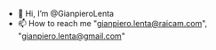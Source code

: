 - 👋 Hi, I’m @GianpieroLenta
- 📫 How to reach me "gianpiero.lenta@raicam.com", "gianpiero.lenta@gmail.com"

<!---
GianpieroLenta/GianpieroLenta is a ✨ special ✨ repository because its `README.md` (this file) appears on your GitHub profile.
You can click the Preview link to take a look at your changes.
--->
